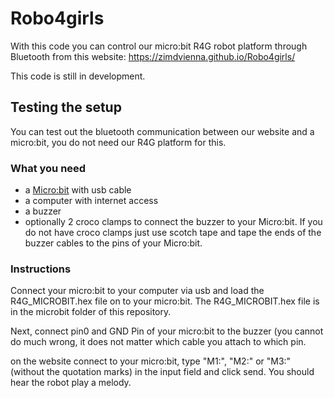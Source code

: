 # Robo4girls

With this code you can control our micro:bit R4G robot platform through Bluetooth from this website: https://zimdvienna.github.io/Robo4girls/

This code is still in development.

## Testing the setup 
You can test out the bluetooth communication between our website and a micro:bit, you do not need our R4G platform for this.

### What you need
+ a <a href="https://microbit.org">Micro:bit</a> with usb cable
+ a computer with internet access
+ a buzzer
+ optionally 2 croco clamps to connect the buzzer to your Micro:bit. If you do not have croco clamps just use scotch tape and tape the ends of the buzzer cables to the pins of your Micro:bit.

### Instructions
Connect your micro:bit to your computer via usb and load the R4G_MICROBIT.hex file on to your micro:bit. The R4G_MICROBIT.hex file is in the microbit folder of this repository. 

Next, connect pin0 and GND Pin of your micro:bit to the buzzer (you cannot do much wrong, it does not matter which cable you attach to which pin.

on the website connect to your micro:bit, type "M1:", "M2:" or "M3:" (without the quotation marks) in the input field and click send. You should hear the robot play a melody.
